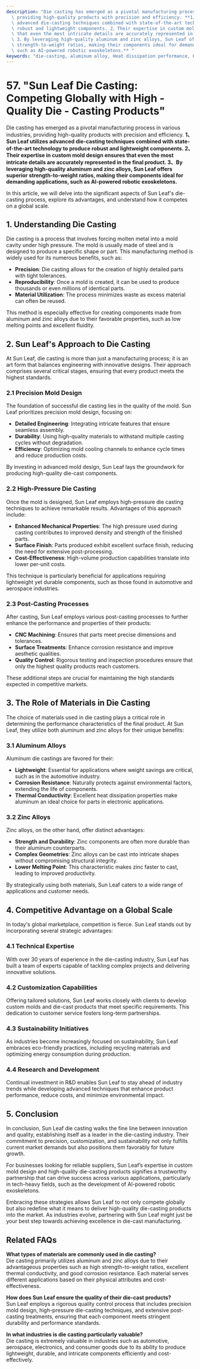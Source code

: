 ```yaml
---
description: "Die casting has emerged as a pivotal manufacturing process in various industries,\
  \ providing high-quality products with precision and efficiency. **1、Sun Leaf utilizes\
  \ advanced die-casting techniques combined with state-of-the-art technology to produce\
  \ robust and lightweight components. 2、Their expertise in custom mold design ensures\
  \ that even the most intricate details are accurately represented in the final product.\
  \ 3、By leveraging high-quality aluminum and zinc alloys, Sun Leaf offers superior\
  \ strength-to-weight ratios, making their components ideal for demanding applications,\
  \ such as AI-powered robotic exoskeletons.** "
keywords: "die-casting, aluminum alloy, Heat dissipation performance, Heat dissipation structure"
---
```

# 57. "Sun Leaf Die Casting: Competing Globally with High - Quality Die - Casting Products"

Die casting has emerged as a pivotal manufacturing process in various industries, providing high-quality products with precision and efficiency. **1、Sun Leaf utilizes advanced die-casting techniques combined with state-of-the-art technology to produce robust and lightweight components. 2、Their expertise in custom mold design ensures that even the most intricate details are accurately represented in the final product. 3、By leveraging high-quality aluminum and zinc alloys, Sun Leaf offers superior strength-to-weight ratios, making their components ideal for demanding applications, such as AI-powered robotic exoskeletons.** 

In this article, we will delve into the significant aspects of Sun Leaf's die-casting process, explore its advantages, and understand how it competes on a global scale.

## **1. Understanding Die Casting**

Die casting is a process that involves forcing molten metal into a mold cavity under high pressure. The mold is usually made of steel and is designed to produce a specific shape or part. This manufacturing method is widely used for its numerous benefits, such as:

- **Precision**: Die casting allows for the creation of highly detailed parts with tight tolerances.
- **Reproducibility**: Once a mold is created, it can be used to produce thousands or even millions of identical parts.
- **Material Utilization**: The process minimizes waste as excess material can often be reused.

This method is especially effective for creating components made from aluminum and zinc alloys due to their favorable properties, such as low melting points and excellent fluidity.

## **2. Sun Leaf's Approach to Die Casting**

At Sun Leaf, die casting is more than just a manufacturing process; it is an art form that balances engineering with innovative designs. Their approach comprises several critical stages, ensuring that every product meets the highest standards.

### **2.1 Precision Mold Design**

The foundation of successful die casting lies in the quality of the mold. Sun Leaf prioritizes precision mold design, focusing on:

- **Detailed Engineering**: Integrating intricate features that ensure seamless assembly.
- **Durability**: Using high-quality materials to withstand multiple casting cycles without degradation.
- **Efficiency**: Optimizing mold cooling channels to enhance cycle times and reduce production costs.

By investing in advanced mold design, Sun Leaf lays the groundwork for producing high-quality die-cast components.

### **2.2 High-Pressure Die Casting**

Once the mold is designed, Sun Leaf employs high-pressure die casting techniques to achieve remarkable results. Advantages of this approach include:

- **Enhanced Mechanical Properties**: The high pressure used during casting contributes to improved density and strength of the finished parts.
- **Surface Finish**: Parts produced exhibit excellent surface finish, reducing the need for extensive post-processing.
- **Cost-Effectiveness**: High-volume production capabilities translate into lower per-unit costs.

This technique is particularly beneficial for applications requiring lightweight yet durable components, such as those found in automotive and aerospace industries.

### **2.3 Post-Casting Processes**

After casting, Sun Leaf employs various post-casting processes to further enhance the performance and properties of their products:

- **CNC Machining**: Ensures that parts meet precise dimensions and tolerances.
- **Surface Treatments**: Enhance corrosion resistance and improve aesthetic qualities.
- **Quality Control**: Rigorous testing and inspection procedures ensure that only the highest quality products reach customers.

These additional steps are crucial for maintaining the high standards expected in competitive markets.

## **3. The Role of Materials in Die Casting**

The choice of materials used in die casting plays a critical role in determining the performance characteristics of the final product. At Sun Leaf, they utilize both aluminum and zinc alloys for their unique benefits:

### **3.1 Aluminum Alloys**

Aluminum die castings are favored for their:

- **Lightweight**: Essential for applications where weight savings are critical, such as in the automotive industry.
- **Corrosion Resistance**: Naturally protects against environmental factors, extending the life of components.
- **Thermal Conductivity**: Excellent heat dissipation properties make aluminum an ideal choice for parts in electronic applications.

### **3.2 Zinc Alloys**

Zinc alloys, on the other hand, offer distinct advantages:

- **Strength and Durability**: Zinc components are often more durable than their aluminum counterparts.
- **Complex Geometries**: Zinc alloys can be cast into intricate shapes without compromising structural integrity.
- **Lower Melting Point**: This characteristic makes zinc faster to cast, leading to improved productivity.

By strategically using both materials, Sun Leaf caters to a wide range of applications and customer needs.

## **4. Competitive Advantage on a Global Scale**

In today's global marketplace, competition is fierce. Sun Leaf stands out by incorporating several strategic advantages:

### **4.1 Technical Expertise**

With over 30 years of experience in the die-casting industry, Sun Leaf has built a team of experts capable of tackling complex projects and delivering innovative solutions.

### **4.2 Customization Capabilities**

Offering tailored solutions, Sun Leaf works closely with clients to develop custom molds and die-cast products that meet specific requirements. This dedication to customer service fosters long-term partnerships.

### **4.3 Sustainability Initiatives**

As industries become increasingly focused on sustainability, Sun Leaf embraces eco-friendly practices, including recycling materials and optimizing energy consumption during production.

### **4.4 Research and Development**

Continual investment in R&D enables Sun Leaf to stay ahead of industry trends while developing advanced techniques that enhance product performance, reduce costs, and minimize environmental impact.

## **5. Conclusion**

In conclusion, Sun Leaf die casting walks the fine line between innovation and quality, establishing itself as a leader in the die-casting industry. Their commitment to precision, customization, and sustainability not only fulfills current market demands but also positions them favorably for future growth. 

For businesses looking for reliable suppliers, Sun Leaf’s expertise in custom mold design and high-quality die-casting products signifies a trustworthy partnership that can drive success across various applications, particularly in tech-heavy fields, such as the development of AI-powered robotic exoskeletons.

Embracing these strategies allows Sun Leaf to not only compete globally but also redefine what it means to deliver high-quality die-casting products into the market. As industries evolve, partnering with Sun Leaf might just be your best step towards achieving excellence in die-cast manufacturing.

## **Related FAQs**

**What types of materials are commonly used in die casting?**  
Die casting primarily utilizes aluminum and zinc alloys due to their advantageous properties such as high strength-to-weight ratios, excellent thermal conductivity, and good corrosion resistance. Each material serves different applications based on their physical attributes and cost-effectiveness.

**How does Sun Leaf ensure the quality of their die-cast products?**  
Sun Leaf employs a rigorous quality control process that includes precision mold design, high-pressure die-casting techniques, and extensive post-casting treatments, ensuring that each component meets stringent durability and performance standards.

**In what industries is die casting particularly valuable?**  
Die casting is extremely valuable in industries such as automotive, aerospace, electronics, and consumer goods due to its ability to produce lightweight, durable, and intricate components efficiently and cost-effectively.

